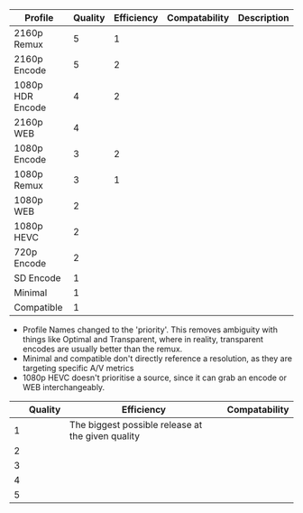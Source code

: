 
| Profile          | Quality | Efficiency | Compatability | Description |
| ---------------- | ------- | ---------- | ------------- | ----------- |
| 2160p Remux      | 5       | 1          |               |             |
| 2160p Encode     | 5       | 2          |               |             |
| 1080p HDR Encode | 4       | 2          |               |             |
| 2160p WEB        | 4       |            |               |             |
| 1080p Encode     | 3       | 2          |               |             |
| 1080p Remux      | 3       | 1          |               |             |
| 1080p WEB        | 2       |            |               |             |
| 1080p HEVC       | 2       |            |               |             |
| 720p Encode      | 2       |            |               |             |
| SD Encode        | 1       |            |               |             |
| Minimal          | 1       |            |               |             |
| Compatible       | 1       |            |               |             |
- Profile Names changed to the 'priority'. This removes ambiguity with things like Optimal and Transparent, where in reality, transparent encodes are usually better than the remux.
- Minimal and compatible don't directly reference a resolution, as they are targeting specific A/V metrics
- 1080p HEVC doesn't prioritise a source, since it can grab an encode or WEB interchangeably. 



|     | Quality | Efficiency                                        | Compatability |
| --- | ------- | ------------------------------------------------- | ------------- |
| 1   |         | The biggest possible release at the given quality |               |
| 2   |         |                                                   |               |
| 3   |         |                                                   |               |
| 4   |         |                                                   |               |
| 5   |         |                                                   |               |
